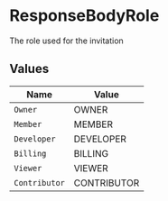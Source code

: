 # ResponseBodyRole

The role used for the invitation


## Values

| Name          | Value         |
| ------------- | ------------- |
| `Owner`       | OWNER         |
| `Member`      | MEMBER        |
| `Developer`   | DEVELOPER     |
| `Billing`     | BILLING       |
| `Viewer`      | VIEWER        |
| `Contributor` | CONTRIBUTOR   |